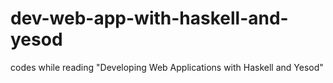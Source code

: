 dev-web-app-with-haskell-and-yesod
==================================

codes while reading "Developing Web Applications with Haskell and Yesod"

